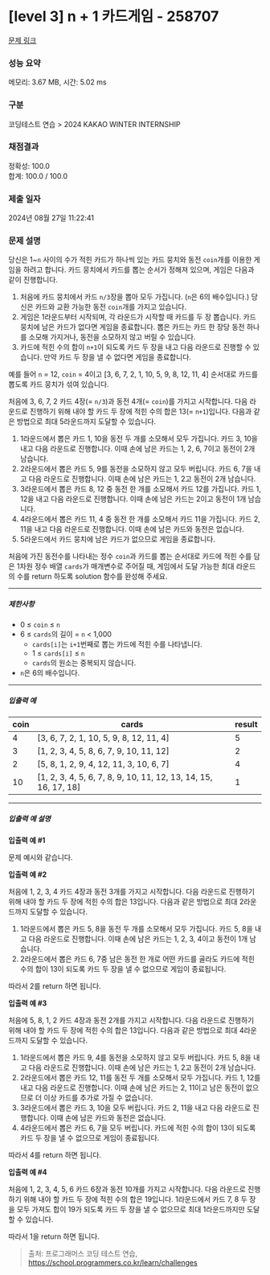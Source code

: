 # [level 3] n + 1 카드게임 - 258707 

[문제 링크](https://school.programmers.co.kr/learn/courses/30/lessons/258707) 

### 성능 요약

메모리: 3.67 MB, 시간: 5.02 ms

### 구분

코딩테스트 연습 > 2024 KAKAO WINTER INTERNSHIP

### 채점결과

정확성: 100.0<br/>합계: 100.0 / 100.0

### 제출 일자

2024년 08월 27일 11:22:41

### 문제 설명

<p>당신은 1~<code>n</code> 사이의 수가 적힌 카드가 하나씩 있는 카드 뭉치와 동전 <code>coin</code>개를 이용한 게임을 하려고 합니다. 카드 뭉치에서 카드를 뽑는 순서가 정해져 있으며, 게임은 다음과 같이 진행합니다. </p>

<ol>
<li>처음에 카드 뭉치에서 카드 <code>n/3</code>장을 뽑아 모두 가집니다. (<code>n</code>은 6의 배수입니다.) 당신은 카드와 교환 가능한 동전 <code>coin</code>개를 가지고 있습니다. </li>
<li>게임은 1라운드부터 시작되며, 각 라운드가 시작할 때 카드를 두 장 뽑습니다. 카드 뭉치에 남은 카드가 없다면 게임을 종료합니다. 뽑은 카드는 카드 한 장당 동전 하나를 소모해 가지거나, 동전을 소모하지 않고 버릴 수 있습니다.</li>
<li>카드에 적힌 수의 합이 <code>n+1</code>이 되도록 카드 두 장을 내고 다음 라운드로 진행할 수 있습니다. 만약 카드 두 장을 낼 수 없다면 게임을 종료합니다. </li>
</ol>

<p>예를 들어 <code>n</code> = 12, <code>coin</code> = 4이고 [3, 6, 7, 2, 1, 10, 5, 9, 8, 12, 11, 4] 순서대로 카드를 뽑도록 카드 뭉치가 섞여 있습니다.</p>

<p>처음에 3, 6, 7, 2 카드 4장(= <code>n/3</code>)과 동전 4개(= <code>coin</code>)를 가지고 시작합니다. 다음 라운드로 진행하기 위해 내야 할 카드 두 장에 적힌 수의 합은 13(= <code>n+1</code>)입니다. 다음과 같은 방법으로 최대 5라운드까지 도달할 수 있습니다.</p>

<ol>
<li>1라운드에서 뽑은 카드 1, 10을 동전 두 개를 소모해서 모두 가집니다. 카드 3, 10을 내고 다음 라운드로 진행합니다. 이때 손에 남은 카드는 1, 2, 6, 7이고 동전이 2개 남습니다.</li>
<li>2라운드에서 뽑은 카드 5, 9를 동전을 소모하지 않고 모두 버립니다. 카드 6, 7을 내고 다음 라운드로 진행합니다. 이때 손에 남은 카드는 1, 2고 동전이 2개 남습니다.</li>
<li>3라운드에서 뽑은 카드 8, 12 중 동전 한 개를 소모해서 카드 12를 가집니다. 카드 1, 12을 내고 다음 라운드로 진행합니다. 이때 손에 남은 카드는 2이고 동전이 1개 남습니다.</li>
<li>4라운드에서 뽑은 카드 11, 4 중 동전 한 개를 소모해서 카드 11을 가집니다. 카드 2, 11을 내고 다음 라운드로 진행합니다. 이때 손에 남은 카드와 동전은 없습니다.</li>
<li>5라운드에서 카드 뭉치에 남은 카드가 없으므로 게임을 종료합니다.</li>
</ol>

<p>처음에 가진 동전수를 나타내는 정수 <code>coin</code>과 카드를 뽑는 순서대로 카드에 적힌 수를 담은 1차원 정수 배열 <code>cards</code>가 매개변수로 주어질 때, 게임에서 도달 가능한 최대 라운드의 수를 return 하도록 solution 함수를 완성해 주세요.</p>

<hr>

<h5>제한사항</h5>

<ul>
<li>0 ≤ <code>coin</code> ≤ <code>n</code></li>
<li>6 ≤ <code>cards</code>의 길이 = <code>n</code> &lt; 1,000

<ul>
<li><code>cards[i]</code>는 <code>i+1</code>번째로 뽑는 카드에 적힌 수를 나타냅니다.</li>
<li>1 ≤ <code>cards[i]</code> ≤ <code>n</code></li>
<li><code>cards</code>의 원소는 중복되지 않습니다.</li>
</ul></li>
<li><code>n</code>은 6의 배수입니다.</li>
</ul>

<hr>

<h5>입출력 예</h5>
<table class="table">
        <thead><tr>
<th>coin</th>
<th>cards</th>
<th>result</th>
</tr>
</thead>
        <tbody><tr>
<td>4</td>
<td>[3, 6, 7, 2, 1, 10, 5, 9, 8, 12, 11, 4]</td>
<td>5</td>
</tr>
<tr>
<td>3</td>
<td>[1, 2, 3, 4, 5, 8, 6, 7, 9, 10, 11, 12]</td>
<td>2</td>
</tr>
<tr>
<td>2</td>
<td>[5, 8, 1, 2, 9, 4, 12, 11, 3, 10, 6, 7]</td>
<td>4</td>
</tr>
<tr>
<td>10</td>
<td>[1, 2, 3, 4, 5, 6, 7, 8, 9, 10, 11, 12, 13, 14, 15, 16, 17, 18]</td>
<td>1</td>
</tr>
</tbody>
      </table>
<hr>

<h5>입출력 예 설명</h5>

<p><strong>입출력 예 #1</strong></p>

<p>문제 예시와 같습니다.</p>

<p><strong>입출력 예 #2</strong></p>

<p>처음에 1, 2, 3, 4 카드 4장과 동전 3개를 가지고 시작합니다. 다음 라운드로 진행하기 위해 내야 할 카드 두 장에 적힌 수의 합은 13입니다. 다음과 같은 방법으로 최대 2라운드까지 도달할 수 있습니다.</p>

<ol>
<li>1라운드에서 뽑은 카드 5, 8을 동전 두 개를 소모해서 모두 가집니다. 카드 5, 8을 내고 다음 라운드로 진행합니다. 이때 손에 남은 카드는 1, 2, 3, 4이고 동전이 1개 남습니다.</li>
<li>2라운드에서 뽑은 카드 6, 7중 남은 동전 한 개로 어떤 카드를 골라도 카드에 적힌 수의 합이 13이 되도록 카드 두 장을 낼 수 없으므로 게임이 종료됩니다.</li>
</ol>

<p>따라서 2를 return 하면 됩니다.</p>

<p><strong>입출력 예 #3</strong></p>

<p>처음에 5, 8, 1, 2 카드 4장과 동전 2개를 가지고 시작합니다. 다음 라운드로 진행하기 위해 내야 할 카드 두 장에 적힌 수의 합은 13입니다. 다음과 같은 방법으로 최대 4라운드까지 도달할 수 있습니다.</p>

<ol>
<li>1라운드에서 뽑은 카드 9, 4를 동전을 소모하지 않고 모두 버립니다. 카드 5, 8을 내고 다음 라운드로 진행합니다. 이때 손에 남은 카드는 1, 2고 동전이 2개 남습니다.</li>
<li>2라운드에서 뽑은 카드 12, 11를 동전 두 개를 소모해서 모두 가집니다. 카드 1, 12를 내고 다음 라운드로 진행합니다. 이때 손에 남은 카드는 2, 11이고 남은 동전이 없으므로 더 이상 카드를 추가로 가질 수 없습니다.</li>
<li>3라운드에서 뽑은 카드 3, 10을 모두 버립니다. 카드 2, 11을 내고 다음 라운드로 진행합니다. 이때 손에 남은 카드와 동전은 없습니다.</li>
<li>4라운드에서 뽑은 카드 6, 7을 모두 버립니다. 카드에 적힌 수의 합이 13이 되도록 카드 두 장을 낼 수 없으므로 게임이 종료됩니다.</li>
</ol>

<p>따라서 4를 return 하면 됩니다.</p>

<p><strong>입출력 예 #4</strong></p>

<p>처음에 1, 2, 3, 4, 5, 6 카드 6장과 동전 10개를 가지고 시작합니다. 다음 라운드로 진행하기 위해 내야 할 카드 두 장에 적힌 수의 합은 19입니다. 1라운드에서 카드 7, 8 두 장을 모두 가져도 합이 19가 되도록 카드 두 장을 낼 수 없으므로 최대 1라운드까지만 도달할 수 있습니다.</p>

<p>따라서 1을 return 하면 됩니다.</p>


> 출처: 프로그래머스 코딩 테스트 연습, https://school.programmers.co.kr/learn/challenges